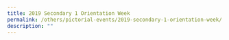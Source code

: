 ```yaml
---
title: 2019 Secondary 1 Orientation Week
permalink: /others/pictorial-events/2019-secondary-1-orientation-week/
description: ""
---
```

